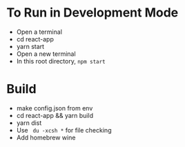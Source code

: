 # To Run in Development Mode
 - Open a terminal
 - cd react-app
 - yarn start
 - Open a new terminal
 - In this root directory, `npm start`

# Build
  - make config.json from env
  - cd react-app && yarn build
  - yarn dist
  - Use ` du -xcsh *` for file checking
  - Add homebrew wine
